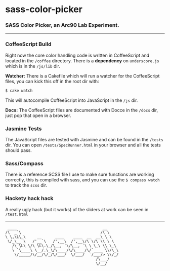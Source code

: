 sass-color-picker
=================

### SASS Color Picker, an Arc90 Lab Experiment.

---

### CoffeeScript Build

Right now the core color handling code is written in CoffeeScript and located in the `/coffee` directory. There is a **dependency** on `underscore.js` which is in the `/js/lib` dir. 

**Watcher:** There is a Cakefile which will run a watcher for the CoffeeScript files, you can kick this off in the root dir with:

```bash
$ cake watch
```

This will autocompile CoffeeScript into JavaScript in the `/js` dir.

**Docs:** The CoffeeScript files are documented with Docce in the `/docs` dir, just pop that open in a browser.

### Jasmine Tests

The JavaScript files are tested with Jasmine and can be found in the `/tests` dir. You can open `/tests/SpecRunner.html` in your browser and all the tests should pass.

### Sass/Compass

There is a reference SCSS file I use to make sure functions are working correctly, this is compiled with sass, and you can use the `$ compass watch` to track the `scss` dir.

### Hackety hack hack

A really ugly hack (but it works) of the sliders at work can be seen in `/test.html`

---

```text
 ____                                      __     
/\  _`\                                   /\ \    
\ \,\L\_\     __      ____    ____  __  __\ \ \   
 \/_\__ \   /'__`\   /',__\  /',__\/\ \/\ \\ \ \  
   /\ \L\ \/\ \L\.\_/\__, `\/\__, `\ \ \_\ \\ \_\ 
   \ `\____\ \__/.\_\/\____/\/\____/\/`____ \\/\_\
    \/_____/\/__/\/_/\/___/  \/___/  `/___/> \\/_/
                                        /\___/    
                                        \/__/     

```

